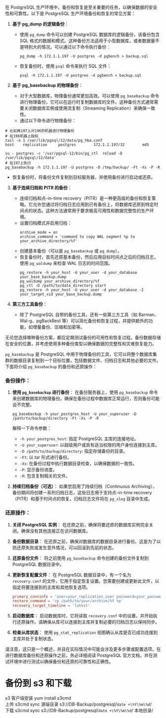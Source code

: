 在 PostgreSQL 生产环境中，备份和恢复是至关重要的任务，以确保数据的安全性和可靠性。以下是 PostgreSQL 生产环境备份和恢复的常见方案：

1. **基于 pg_dump 的逻辑备份**：
   - 使用 `pg_dump` 命令可以创建 PostgreSQL 数据库的逻辑备份，该备份包含 SQL 格式的数据和模式。这种备份方法适用于小型数据库，或者数据量不是特别大的情况。可以通过以下命令执行备份：
     ```
     pg_dump -h 172.1.1.197 -U postgres -d pgbench > backup.sql
     ```
   - 恢复备份时，使用 `psql` 命令来执行 SQL 文件：
     ```
     psql -h 172.1.1.197 -U postgres -d pgbench < backup.sql
     ```

2. **基于 pg_basebackup 的物理备份**：
   - 对于大型数据库，物理备份通常更加高效。可以使用 `pg_basebackup` 命令进行物理备份，它可以在运行时复制数据库的文件。这种备份方式通常需要关闭数据库实例或使用流复制（Streaming Replication）来确保一致性。
   - 通过以下命令进行物理备份：
```
# 比如再197上对196的机器进行物理备份
# 在196机器上授权
tail -n 1 /var/lib/pgsql/12/data/pg_hba.conf
host    replication     postgres        172.1.1.197/32        md5

su - postgres -c '/usr/pgsql-12/bin/pg_ctl  reload -D /var/lib/pgsql/12/data'
# 在197上执行
pg_basebackup -h 172.1.1.197 -U postgres -D /tmp/backup/ -Ft -Xs -P -R
```
   - 恢复备份时，将备份文件复制到目标服务器，并使用备份进行启动或还原。

3. **基于连续归档和 PITR 的备份**：
   - 连续归档和点-in-time recovery（PITR）是一种更高级的备份和恢复策略。它允许您通过将归档日志应用到已有备份上，将数据库还原到特定时间点的状态。这种方法通常用于要求极高可用性和数据完整性的生产环境。
   - 设置归档模式并启用归档：
     ```
     archive_mode = on
     archive_command = 'command to copy WAL segment %p to your_archive_directory/%f'
     ```
   - 创建基本备份（可以是 `pg_basebackup` 或 `pg_dump`）。
   - 恢复备份时，首先还原基本备份，然后应用目标时间点之后的归档日志，使用 `pg_waldump` 来检查 WAL 日志的时间范围。
     ```
     pg_restore -h your_host -U your_user -d your_database your_base_backup.dump
     pg_waldump your_archive_directory/%f
     pg_ctl -D /path/to/data_directory start
     pg_restore -h your_host -U your_user -d your_database -I your_target_xid your_base_backup.dump
     ```

4. **第三方工具备份**：
   - 除了 PostgreSQL 自带的备份工具，还有一些第三方工具（如 Barman、Wal-g、pgBackRest 等）可以简化备份和恢复过程，并提供额外的功能，如增量备份、压缩和加密等。

无论您选择哪种备份方案，都应定期测试备份的可用性和恢复过程。备份数据存储在安全的位置，并考虑使用多种备份类型以确保数据的完整性和灾难恢复能力。











`pg_basebackup` 是 PostgreSQL 中用于物理备份的工具，它可以将整个数据库集群的数据目录复制到一个目标位置，包括数据文件、归档日志和其他必要的文件。下面将介绍 `pg_basebackup` 的备份和还原操作：

### 备份操作：

1. **使用 `pg_basebackup` 进行备份**：
   在备份服务器上，使用 `pg_basebackup` 命令来创建数据库的物理备份。确保在备份过程中数据库正常运行，否则备份可能会不完整。
   ```
   pg_basebackup -h your_postgres_host -U your_superuser -D /path/to/backup/directory -Ft -Xs -P -R
   ```

   解释一下命令参数：
   - `-h your_postgres_host`: 指定 PostgreSQL 主库的连接地址。
   - `-U your_superuser`: 以超级用户或具有适当权限的用户身份连接到主库。
   - `-D /path/to/backup/directory`: 指定存储备份的目录。
   - `-Ft`: 以 tar 形式进行备份。
   - `-Xs`: 在备份过程中执行数据目录检查，以确保数据的一致性。
   - `-P`: 显示备份进度。
   - `-R`: 包含复制相关的文件。

2. **持续归档备份（可选）**：
   如果您启用了持续归档（Continuous Archiving），备份期间将创建一系列归档日志，这些日志用于支持点-in-time recovery（PITR）和基于时间点的恢复。归档日志文件将在 `pg_xlog` 目录中生成。

### 还原操作：

1. **关闭 PostgreSQL 实例**：
   在还原之前，确保将要还原的数据库实例完全关闭。确保没有其他连接正在访问数据库。

2. **备份数据目录**：
   在还原之前，确保对数据库的数据目录进行备份。这是为了以防还原失败或发生意外情况，可以回滚到先前的状态。

3. **还原备份文件**：
   将之前使用 `pg_basebackup` 命令创建的备份文件复制到 PostgreSQL 数据目录中。

4. **更新恢复配置文件**：
   在 PostgreSQL 数据目录中，有一个名为 `recovery.conf` 的文件，它用于指定恢复设置。您需要创建或更新此文件，以指定将要连接到的主库和其他恢复选项。
   ```conf
   primary_conninfo = 'user=your_replication_user password=your_password host=your_master_host port=your_master_port'
   restore_command = 'cp /path/to/your/archive/%f %p'
   recovery_target_timeline = 'latest'
   ```

5. **启动数据库**：
   启动数据库时，它将读取 `recovery.conf` 中的设置，并开始执行还原操作。请确保从库可以连接到主库并复制必要的归档日志以保持同步。

6. **检查从库状态**：
   使用 `pg_stat_replication` 视图确认从库是否已成功连接到主库并处于复制状态。

请注意，这只是一个概述，并且在实际情况中可能会涉及更多步骤或配置选项。在进行数据库备份和还原操作之前，务必详细阅读 PostgreSQL 官方文档，并在测试环境中进行测试以确保备份和还原的可靠性和正确性。


# 备份到 s3 和下载
s3 客户端安装 yum install s3cmd  
上传 s3cmd sync 源端目录 s3://DB-Backup/postgresql/`date +\%Y\%m\%d`/  
下载 s3cmd sync s3://DB-Backup/postgresql/`date +\%Y\%m\%d`/  本地目录/
